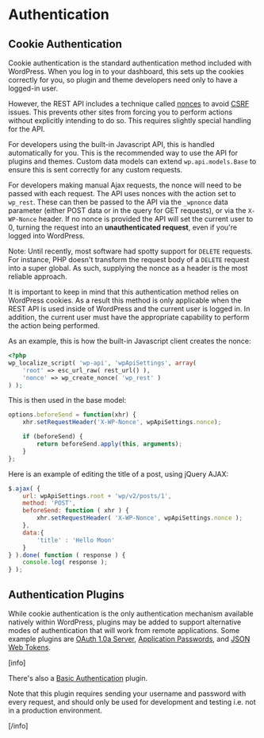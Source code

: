 # Authentication

## Cookie Authentication

Cookie authentication is the standard authentication method included with WordPress. When you log in to your dashboard, this sets up the cookies correctly for you, so plugin and theme developers need only to have a logged-in user.

However, the REST API includes a technique called [nonces](http://codex.wordpress.org/WordPress_Nonces) to avoid [CSRF](http://en.wikipedia.org/wiki/Cross-site_request_forgery) issues. This prevents other sites from forcing you to perform actions without explicitly intending to do so. This requires slightly special handling for the API.

For developers using the built-in Javascript API, this is handled automatically for you. This is the recommended way to use the API for plugins and themes. Custom data models can extend `wp.api.models.Base` to ensure this is sent correctly for any custom requests.

For developers making manual Ajax requests, the nonce will need to be passed with each request. The API uses nonces with the action set to `wp_rest`. These can then be passed to the API via the `_wpnonce` data parameter (either POST data or in the query for GET requests), or via the `X-WP-Nonce` header. If no nonce is provided the API will set the current user to 0, turning the request into an **unauthenticated request**, even if you're logged into WordPress.

Note: Until recently, most software had spotty support for `DELETE` requests. For instance, PHP doesn't transform the request body of a `DELETE` request into a super global. As such, supplying the nonce as a header is the most reliable approach.

It is important to keep in mind that this authentication method relies on WordPress cookies. As a result this method is only applicable when the REST API is used inside of WordPress and the current user is logged in. In addition, the current user must have the appropriate capability to perform the action being performed.

As an example, this is how the built-in Javascript client creates the nonce:

```php
<?php
wp_localize_script( 'wp-api', 'wpApiSettings', array(
	'root' => esc_url_raw( rest_url() ),
	'nonce' => wp_create_nonce( 'wp_rest' )
) );
```

This is then used in the base model:

```js
options.beforeSend = function(xhr) {
	xhr.setRequestHeader('X-WP-Nonce', wpApiSettings.nonce);

	if (beforeSend) {
		return beforeSend.apply(this, arguments);
	}
};
```

Here is an example of editing the title of a post, using jQuery AJAX:

```js
$.ajax( {
	url: wpApiSettings.root + 'wp/v2/posts/1',
	method: 'POST',
	beforeSend: function ( xhr ) {
		xhr.setRequestHeader( 'X-WP-Nonce', wpApiSettings.nonce );
	},
	data:{
		'title' : 'Hello Moon'
	}
} ).done( function ( response ) {
	console.log( response );
} );
```


## Authentication Plugins

While cookie authentication is the only authentication mechanism available natively within WordPress, plugins may be added to support alternative modes of authentication that will work from remote applications. Some example plugins are [OAuth 1.0a Server](https://wordpress.org/plugins/rest-api-oauth1/), [Application Passwords](https://wordpress.org/plugins/application-passwords/), and [JSON Web Tokens](https://wordpress.org/plugins/jwt-authentication-for-wp-rest-api/).

[info]

There's also a [Basic Authentication](https://github.com/WP-API/Basic-Auth) plugin.

Note that this plugin requires sending your username and password with every request, and should only be used for development and testing i.e. not in a production environment.

[/info]
